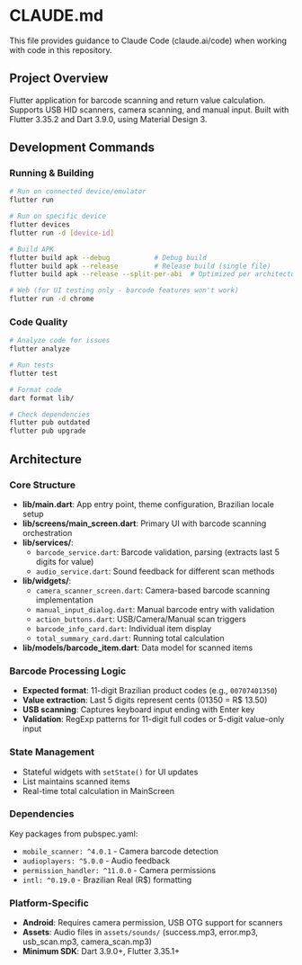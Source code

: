 # CLAUDE.md

This file provides guidance to Claude Code (claude.ai/code) when working with code in this repository.

## Project Overview

Flutter application for barcode scanning and return value calculation. Supports USB HID scanners, camera scanning, and manual input. Built with Flutter 3.35.2 and Dart 3.9.0, using Material Design 3.

## Development Commands

### Running & Building
```bash
# Run on connected device/emulator
flutter run

# Run on specific device
flutter devices
flutter run -d [device-id]

# Build APK
flutter build apk --debug           # Debug build
flutter build apk --release         # Release build (single file)
flutter build apk --release --split-per-abi  # Optimized per architecture

# Web (for UI testing only - barcode features won't work)
flutter run -d chrome
```

### Code Quality
```bash
# Analyze code for issues
flutter analyze

# Run tests
flutter test

# Format code
dart format lib/

# Check dependencies
flutter pub outdated
flutter pub upgrade
```

## Architecture

### Core Structure
- **lib/main.dart**: App entry point, theme configuration, Brazilian locale setup
- **lib/screens/main_screen.dart**: Primary UI with barcode scanning orchestration
- **lib/services/**:
  - `barcode_service.dart`: Barcode validation, parsing (extracts last 5 digits for value)
  - `audio_service.dart`: Sound feedback for different scan methods
- **lib/widgets/**:
  - `camera_scanner_screen.dart`: Camera-based barcode scanning implementation
  - `manual_input_dialog.dart`: Manual barcode entry with validation
  - `action_buttons.dart`: USB/Camera/Manual scan triggers
  - `barcode_info_card.dart`: Individual item display
  - `total_summary_card.dart`: Running total calculation
- **lib/models/barcode_item.dart**: Data model for scanned items

### Barcode Processing Logic
- **Expected format**: 11-digit Brazilian product codes (e.g., `00707401350`)
- **Value extraction**: Last 5 digits represent cents (01350 = R$ 13.50)
- **USB scanning**: Captures keyboard input ending with Enter key
- **Validation**: RegExp patterns for 11-digit full codes or 5-digit value-only input

### State Management
- Stateful widgets with `setState()` for UI updates
- List<BarcodeItem> maintains scanned items
- Real-time total calculation in MainScreen

### Dependencies
Key packages from pubspec.yaml:
- `mobile_scanner: ^4.0.1` - Camera barcode detection
- `audioplayers: ^5.0.0` - Audio feedback
- `permission_handler: ^11.0.0` - Camera permissions
- `intl: ^0.19.0` - Brazilian Real (R$) formatting

### Platform-Specific
- **Android**: Requires camera permission, USB OTG support for scanners
- **Assets**: Audio files in `assets/sounds/` (success.mp3, error.mp3, usb_scan.mp3, camera_scan.mp3)
- **Minimum SDK**: Dart 3.9.0+, Flutter 3.35.1+